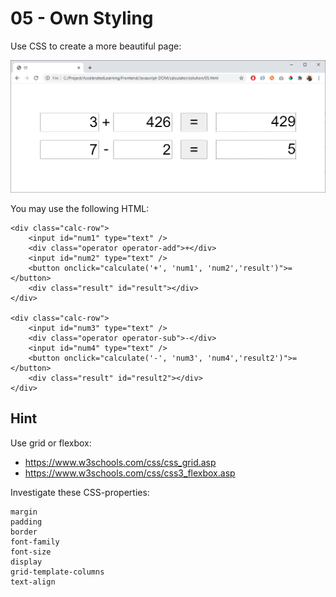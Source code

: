# 05 - Own Styling

Use CSS to create a more beautiful page:

![](img/05.png)

You may use the following HTML:

    <div class="calc-row">
        <input id="num1" type="text" />
        <div class="operator operator-add">+</div>
        <input id="num2" type="text" />
        <button onclick="calculate('+', 'num1', 'num2','result')">=</button>
        <div class="result" id="result"></div>
    </div>

    <div class="calc-row">
        <input id="num3" type="text" />
        <div class="operator operator-sub">-</div>
        <input id="num4" type="text" />
        <button onclick="calculate('-', 'num3', 'num4','result2')">=</button>
        <div class="result" id="result2"></div>
    </div>


## Hint

Use grid or flexbox:
- https://www.w3schools.com/css/css_grid.asp
- https://www.w3schools.com/css/css3_flexbox.asp

Investigate these CSS-properties:

    margin
    padding
    border
    font-family
    font-size
    display
    grid-template-columns
    text-align